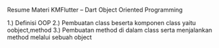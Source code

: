 Resume Materi KMFlutter – Dart Object Oriented Programming

1.) Definisi OOP
2.) Pembuatan class beserta komponen class yaitu oobject,method
3.) Pembuatan method di dalam class serta menjalankan method melalui sebuah object